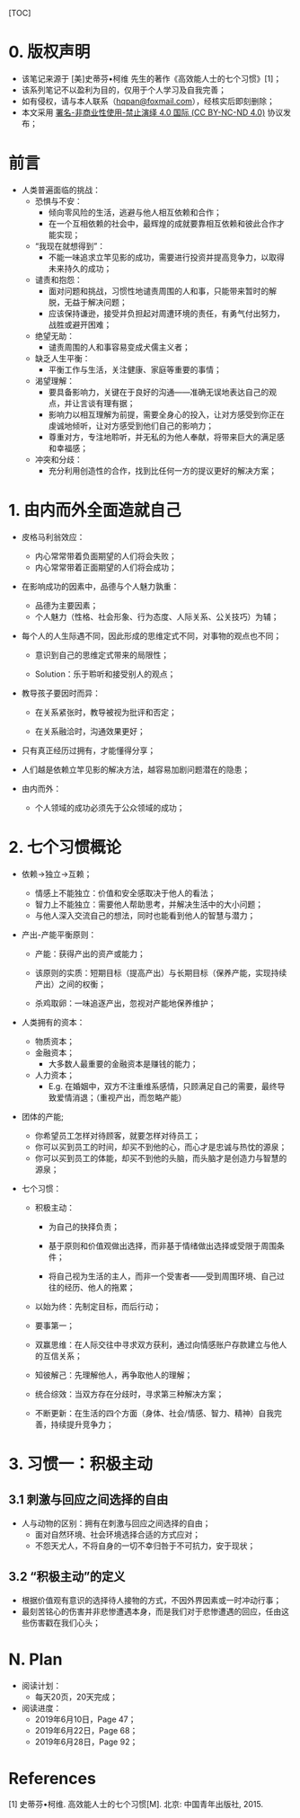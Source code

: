 [TOC]

# 0. 版权声明

- 该笔记来源于 [美]史蒂芬•柯维 先生的著作《高效能人士的七个习惯》[1]；
- 该系列笔记不以盈利为目的，仅用于个人学习及自我完善；
- 如有侵权，请与本人联系（hqpan@foxmail.com），经核实后即刻删除；
- 本文采用 [署名-非商业性使用-禁止演绎 4.0 国际 (CC BY-NC-ND 4.0)](https://creativecommons.org/licenses/by-nc-nd/4.0/deed.zh) 协议发布；

# 前言

- 人类普遍面临的挑战：
  - 恐惧与不安：
    - 倾向零风险的生活，逃避与他人相互依赖和合作；
    - 在一个互相依赖的社会中，最辉煌的成就要靠相互依赖和彼此合作才能实现；
  - “我现在就想得到”：
    - 不能一味追求立竿见影的成功，需要进行投资并提高竞争力，以取得未来持久的成功；
  - 谴责和抱怨：
    - 面对问题和挑战，习惯性地谴责周围的人和事，只能带来暂时的解脱，无益于解决问题；
    - 应该保持谦逊，接受并负担起对周遭环境的责任，有勇气付出努力，战胜或避开困难；
  - 绝望无助：
    - 谴责周围的人和事容易变成犬儒主义者；
  - 缺乏人生平衡：
    - 平衡工作与生活，关注健康、家庭等重要的事情；
  - 渴望理解：
    - 要具备影响力，关键在于良好的沟通——准确无误地表达自己的观点，并让言谈有理有据；
    - 影响力以相互理解为前提，需要全身心的投入，让对方感受到你正在虔诚地倾听，让对方感受到他们自己的影响力；
    - 尊重对方，专注地聆听，并无私的为他人奉献，将带来巨大的满足感和幸福感；
  - 冲突和分歧：
    - 充分利用创造性的合作，找到比任何一方的提议更好的解决方案；



# 1. 由内而外全面造就自己

- 皮格马利翁效应：
  - 内心常常带着负面期望的人们将会失败；
  - 内心常常带着正面期望的人们将会成功；

- 在影响成功的因素中，品德与个人魅力孰重：
  - 品德为主要因素；
  - 个人魅力（性格、社会形象、行为态度、人际关系、公关技巧）为辅；

- 每个人的人生际遇不同，因此形成的思维定式不同，对事物的观点也不同；

  - 意识到自己的思维定式带来的局限性；

  - Solution：乐于聆听和接受别人的观点；

- 教导孩子要因时而异：

  - 在关系紧张时，教导被视为批评和否定；

  - 在关系融洽时，沟通效果更好；

- 只有真正经历过拥有，才能懂得分享；

- 人们越是依赖立竿见影的解决方法，越容易加剧问题潜在的隐患；

- 由内而外：

  - 个人领域的成功必须先于公众领域的成功；



# 2. 七个习惯概论

- 依赖$\rightarrow$独立$\rightarrow$互赖；

  - 情感上不能独立：价值和安全感取决于他人的看法；
  - 智力上不能独立：需要他人帮助思考，并解决生活中的大小问题；
  - 与他人深入交流自己的想法，同时也能看到他人的智慧与潜力；

- 产出-产能平衡原则：

  - 产能：获得产出的资产或能力；
  - 该原则的实质：短期目标（提高产出）与长期目标（保养产能，实现持续产出）之间的权衡；

  - 杀鸡取卵：一味追逐产出，忽视对产能地保养维护；

- 人类拥有的资本：

  - 物质资本；
  - 金融资本；
    - 大多数人最重要的金融资本是赚钱的能力；
  - 人力资本；
    - E.g. 在婚姻中，双方不注重维系感情，只顾满足自己的需要，最终导致爱情消退；（重视产出，而忽略产能）

- 团体的产能;

  - 你希望员工怎样对待顾客，就要怎样对待员工；
  - 你可以买到员工的时间，却买不到他的心，而心才是忠诚与热忱的源泉；
  - 你可以买到员工的体能，却买不到他的头脑，而头脑才是创造力与智慧的源泉；

- 七个习惯：

  - 积极主动：

    - 为自己的抉择负责；

    - 基于原则和价值观做出选择，而非基于情绪做出选择或受限于周围条件；
    - 将自己视为生活的主人，而非一个受害者——受到周围环境、自己过往的经历、他人的拖累；

  - 以始为终：先制定目标，而后行动；

  - 要事第一；

  - 双赢思维：在人际交往中寻求双方获利，通过向情感账户存款建立与他人的互信关系；

  - 知彼解己：先理解他人，再争取他人的理解；

  - 统合综效：当双方存在分歧时，寻求第三种解决方案；

  - 不断更新：在生活的四个方面（身体、社会/情感、智力、精神）自我完善，持续提升竞争力；



# 3. 习惯一：积极主动

## 3.1 刺激与回应之间选择的自由

- 人与动物的区别：拥有在刺激与回应之间选择的自由；
  - 面对自然环境、社会环境选择合适的方式应对；
  - 不怨天尤人，不将自身的一切不幸归咎于不可抗力，安于现状；



## 3.2 “积极主动”的定义

- 根据价值观有意识的选择待人接物的方式，不因外界因素或一时冲动行事；
- 最刻苦铭心的伤害并非悲惨遭遇本身，而是我们对于悲惨遭遇的回应，任由这些伤害戳在我们心头；



# N. Plan

- 阅读计划：
  - 每天20页，20天完成；
- 阅读进度：
  - 2019年6月10日，Page 47；
  - 2019年6月22日，Page 68；
  - 2019年6月28日，Page 92；


# References
[1] 史蒂芬•柯维. 高效能人士的七个习惯[M]. 北京: 中国青年出版社, 2015.